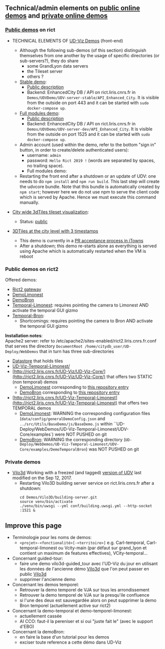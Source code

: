 ## Technical/admin elements on [public online demos](https://github.com/MEPP-team/UD-SV/blob/master/UD-Doc/OnlineDemos.md) and [private online demos](#private-demos)

### [Public demos](https://github.com/MEPP-team/UD-SV/blob/master/UD-Doc/OnlineDemos.md) on rict
  * TECHNICAL ELEMENTS OF [UD-Viz Demos](http://rict.liris.cnrs.fr/UDVDemo/UDV/UDV-Core/) (front-end)
    * Although the following sub-demos (of this section) distinguish themselves from one another by the usage of specific directories (or sub-servers?), they do share 
       - some GrandLyon data servers
       - the Tileset server
       - others ?
    * [Stable demo](http://rict.liris.cnrs.fr/UDVDemo/UDV/UDV-Core/examples/DemoStable/Demo.html): 
      * [Public description](https://github.com/MEPP-team/UD-SV/blob/master/UD-Doc/OnlineDemos.md#demo-online-UD-Viz-stable-end-user-modules)
      * Backend: EnhancedCity DB / API on rict.liris.cnrs.fr in `Demos/UDVDemo/UDV-server-stable/API_Enhanced_City`. It is visible from the outside on port 443 and it can be started with `sudo docker-compose up`.
    * [Full modules demo](http://rict.liris.cnrs.fr/UDV-stable/UDV/UDV-Core/examples/DemoFull/Demo.html): 
      * [Public description](https://github.com/MEPP-team/UD-SV/blob/master/UD-Doc/OnlineDemos.md#demo-online-UD-Viz-full-modules)
      * Backend: EnhancedCity DB / API on rict.liris.cnrs.fr in `Demos/UDVDemo/UDV-server-dev/API_Enhanced_City`. It is visible from the outside on port 1525 and it can be started with `sudo docker-compose up`.
    * Admin account (used within the demo, refer to the bottom "sign in" button, in order to create/delete authenticated users): 
      * username: `admin`
      * password: `Hello Rict 2019 !` (words are separated by spaces, no trailing space).
      * Full modules demo: 
    * Restarting the front end after a shutdown or an update of UDV: one needs to do `npm install` and `npm run build`. This last step will create the udvcore bundle. Note that this bundle is automatically created by `npm start`; however here we do not use npm to serve the client code which is served by Apache. Hence we must execute this command manually.

  * [City wide 3dTiles tileset visualization](http://rict.liris.cnrs.fr/Demo_LyonFull_Villeurbanne_Bron_2015/UDV/UDV-Core/examples/DemoFull/Demo.html):
     * Status: [public](https://github.com/MEPP-team/UD-SV/new/master/UD-Doc/OnlineDemos.md#demo-online-3dtiles-lyon-villeurbanne)

  * [3DTiles at the city level with 3 timestamps](http://rict.liris.cnrs.fr/iTownsPlanar3DTiles/itowns/examples/planar_3dtiles.html)

     * This demo is currently in a [PR acceptance process in iTowns](https://github.com/iTowns/itowns/pull/1034) 
     * After a shutdown; this demo re-starts alone as everything is served using Apache which is automatically restarted when the VM is reboot

### Public demos on rict2
Offered demos:
 - [Rict2 gateway](http://rict2.liris.cnrs.fr/)
 - [DemoLimonest](http://rict2.liris.cnrs.fr/UD-Viz/UD-Viz-Core/examples/DemoLimonest/Demo.html) 
 - [DemoBron](http://rict2.liris.cnrs.fr/UD-Viz/UD-Viz-Core/examples/DemoBron/Demo.html)
 - [Temporal-Limonest](http://rict2.liris.cnrs.fr/UD-Viz-Temporal-Limonest/UDV-Core/examples/DemoTemporal/Demo.html): requires pointing the camera to Limonest AND activate the temporal GUI gizmo
 - [Temporal-Bron](http://rict2.liris.cnrs.fr/UD-Viz-Temporal-Limonest/UDV-Core/examples/DemoTemporalBron/Demo.html): 
   * Shortcomings: requires pointing the camera to Bron AND activate the temporal GUI gizmo

**Installation notes**:<br>
Apache2 server: refer to /etc/apache2/sites-enabled/rict2.liris.cnrs.fr.conf that serves the directory
`DocumentRoot /home/citydb_user/UD-Deploy/WebDemos` that in turn has three sub-directories
  * [Datastore](http://rict2.liris.cnrs.fr/Datastore`) that holds tiles
  * [UD-Viz-Temporal-Limonest/](http://rict2.liris.cnrs.fr/UD-Viz-Temporal-Limonest/)
  * [http://rict2.liris.cnrs.fr/UD-Viz/UD-Viz-Core/](http://rict2.liris.cnrs.fr/UD-Viz/UD-Viz-Core/) that offers two STATIC (non temporal) demos
      - [DemoLimonest](http://rict2.liris.cnrs.fr/UD-Viz/UD-Viz-Core/examples/DemoLimonest/Demo.html) corresponding to [this repository entry](https://github.com/VCityTeam/UD-Viz/tree/master/UD-Viz-Core/examples/DemoLimonest)
      - [DemoBron](http://rict2.liris.cnrs.fr/UD-Viz/UD-Viz-Core/examples/DemoBron/Demo.html) corresponding to [this repository entry](https://github.com/VCityTeam/UD-Viz/tree/master/UD-Viz-Core/examples/DemoBron)
  * [http://rict2.liris.cnrs.fr/UD-Viz-Temporal-Limonest](http://rict2.liris.cnrs.fr/UD-Viz-Temporal-Limonest) that offers two TEMPORAL demos
      - [DemoLimonest](http://rict2.liris.cnrs.fr/UD-Viz-Temporal-Limonest/UDV-Core/examples/DemoTemporal/Demo.html): WARNING the corresponding configuration files (`data/config/generalDemoConfig.json` and  `../src/Utils/BaseDemo/js/BaseDemo.js` within ``UD-Deploy/WebDemos/UD-Viz-Temporal-Limonest/UDV-Core/examples`) were NOT PUSHED on git 
      - [DemoBron](UD-Viz-Temporal-Limonest/UDV-Core/examples/DemoTemporalBron/Demo.html): WARNING the corresponding directory (`UD-Deploy/WebDemos/UD-Viz-Temporal-Limonest/UDV-Core/examples/DemoTemporalBron`) was NOT PUSHED on git 

### Private demos<a name="private-demos"></a>
  * [Vilo3d](http://rict.liris.cnrs.fr/Vilo3D/UDV/Vilo3D/index.html)
      Working with a freezed (and tagged) [version of UDV](https://github.com/MEPP-team/UDV/tree/Vilo3D-Demo-1.0) last modified on the Sep 12, 2017.  
     * Restarting Vilo3D building server service on rict.liris.cnrs.fr after a shutdown:
       ```
       cd Demos/Vilo3D/building-server.git
       source venv/bin/activate
       ./venv/bin/uwsgi --yml conf/building.uwsgi.yml --http-socket :1521 &
       ```
 
 ## Improve this page
 * Terminologie pour les noms de demos:
    - `<projet>-<fonctionalité>[-<territoire>]`  e.g. Carl-temporal, 
      Carl-temporal-limonest ou Vcity-main (par défaut sur 
      grand_lyon et contient un maximum de features effectives),
      VCity-temporal...
 * Concernant guided-tour:
   - faire une demo vilo3d-guided_tour avec l'UD-Viz du jour en
     utilisant les données de l'ancienne démo 
     [Vilo3d](http://rict.liris.cnrs.fr/Vilo3D/UDV/Vilo3D/index.html)
     que l'on peut passer en public 
     [Vilo3d](http://rict.liris.cnrs.fr/Vilo3D/UDV/Vilo3D/index.html)
   - supprimer l'ancienne demo 
 * Concernant les demos temporel:
   - Retrouver la demo temporel de VJA sur tous les arrondissement
   - Retrouver la demo temporel de VJA sur la presqu'ile confluence
   - si l'une des deux est sauvegardée alors on peut supprimer la demo
     Bron temporel (actuellement active sur rict2)
 * Concernant la demo-temporal et demo-temporel-limonest:
   - actuellement cassée
   - AI CCO: faut-il la pereniser et si oui "juste fait le" (avec le support d'EBO)
 * Concernant la demoBron:
   - en faire la base d'un tutorial pour les demos
   - exciser toute reference a cette démo dans UD-Viz

